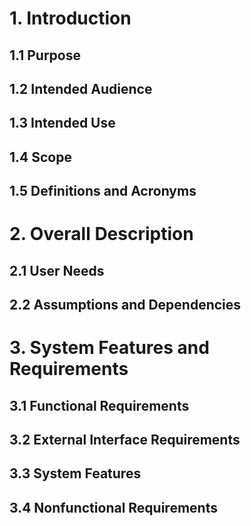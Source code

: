 # 1. Introduction

## 1.1 Purpose

## 1.2 Intended Audience

## 1.3 Intended Use

## 1.4 Scope

## 1.5 Definitions and Acronyms

# 2. Overall Description

## 2.1 User Needs

## 2.2 Assumptions and Dependencies

# 3. System Features and Requirements

## 3.1 Functional Requirements

## 3.2 External Interface Requirements

## 3.3 System Features

## 3.4 Nonfunctional Requirements